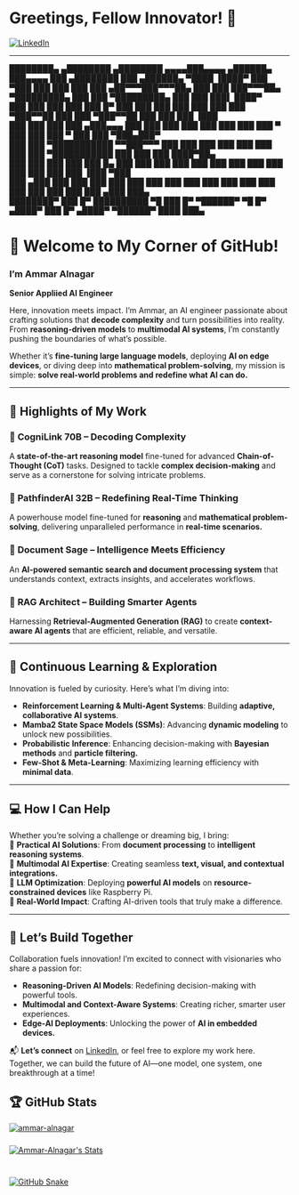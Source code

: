 
# Greetings, Fellow Innovator! 👋  

<a href="https://linkedin.com/in/ammar-alnagar-393413201" target="_blank">
<img src="https://img.shields.io/badge/LinkedIn-%231E77B5.svg?&style=for-the-badge&logo=linkedin&logoColor=white" alt="LinkedIn" />
</a>  



---




████████▄     ▄████████    ▄████████   ▄▄▄▄███▄▄▄▄    ▄██████▄  ███▄▄▄▄       ███        ▄████████     ███      ▄██████▄  ▀████    ▐████▀ 
███   ▀███   ███    ███   ███    ███ ▄██▀▀▀███▀▀▀██▄ ███    ███ ███▀▀▀██▄ ▀█████████▄   ███    ███ ▀█████████▄ ███    ███   ███▌   ████▀  
███    ███   ███    ███   ███    █▀  ███   ███   ███ ███    ███ ███   ███    ▀███▀▀██   ███    ███    ▀███▀▀██ ███    ███    ███  ▐███    
███    ███   ███    ███  ▄███▄▄▄     ███   ███   ███ ███    ███ ███   ███     ███   ▀   ███    ███     ███   ▀ ███    ███    ▀███▄███▀    
███    ███ ▀███████████ ▀▀███▀▀▀     ███   ███   ███ ███    ███ ███   ███     ███     ▀███████████     ███     ███    ███    ████▀██▄     
███    ███   ███    ███   ███    █▄  ███   ███   ███ ███    ███ ███   ███     ███       ███    ███     ███     ███    ███   ▐███  ▀███    
███   ▄███   ███    ███   ███    ███ ███   ███   ███ ███    ███ ███   ███     ███       ███    ███     ███     ███    ███  ▄███     ███▄  
████████▀    ███    █▀    ██████████  ▀█   ███   █▀   ▀██████▀   ▀█   █▀     ▄████▀     ███    █▀     ▄████▀    ▀██████▀  ████       ███▄ 
                                                                                                                                          


                                                                                                                          
                                                                                                       
# 🌟 Welcome to My Corner of GitHub!  
### I’m Ammar Alnagar  
**Senior Appliied AI Engineer**   

Here, innovation meets impact. I’m Ammar, an AI engineer passionate about crafting solutions that **decode complexity** and turn possibilities into reality. From **reasoning-driven models** to **multimodal AI systems**, I’m constantly pushing the boundaries of what’s possible.  

Whether it’s **fine-tuning large language models**, deploying **AI on edge devices**, or diving deep into **mathematical problem-solving**, my mission is simple: **solve real-world problems and redefine what AI can do.**  

---

## 🚀 Highlights of My Work  

### 🔱 **CogniLink 70B – Decoding Complexity**  
A **state-of-the-art reasoning model** fine-tuned for advanced **Chain-of-Thought (CoT)** tasks. Designed to tackle **complex decision-making** and serve as a cornerstone for solving intricate problems.  

### 🧠 **PathfinderAI 32B – Redefining Real-Time Thinking**  
A powerhouse model fine-tuned for **reasoning** and **mathematical problem-solving**, delivering unparalleled performance in **real-time scenarios.**  

### 📜 **Document Sage – Intelligence Meets Efficiency**  
An **AI-powered semantic search and document processing system** that understands context, extracts insights, and accelerates workflows.  

### 🔗 **RAG Architect – Building Smarter Agents**  
Harnessing **Retrieval-Augmented Generation (RAG)** to create **context-aware AI agents** that are efficient, reliable, and versatile.  

---

## 🌱 Continuous Learning & Exploration  

Innovation is fueled by curiosity. Here’s what I’m diving into:  
- **Reinforcement Learning & Multi-Agent Systems**: Building **adaptive, collaborative AI systems**.  
- **Mamba2 State Space Models (SSMs)**: Advancing **dynamic modeling** to unlock new possibilities.  
- **Probabilistic Inference**: Enhancing decision-making with **Bayesian methods** and **particle filtering.**  
- **Few-Shot & Meta-Learning**: Maximizing learning efficiency with **minimal data**.  

---

## 💻 How I Can Help  

Whether you’re solving a challenge or dreaming big, I bring:  
🔹 **Practical AI Solutions**: From **document processing** to **intelligent reasoning systems**.  
🔹 **Multimodal AI Expertise**: Creating seamless **text, visual, and contextual integrations.**  
🔹 **LLM Optimization**: Deploying **powerful AI models** on **resource-constrained devices** like Raspberry Pi.  
🔹 **Real-World Impact**: Crafting AI-driven tools that truly make a difference.  

---

## 🤝 Let’s Build Together  

Collaboration fuels innovation! I’m excited to connect with visionaries who share a passion for:  
- **Reasoning-Driven AI Models**: Redefining decision-making with powerful tools.  
- **Multimodal and Context-Aware Systems**: Creating richer, smarter user experiences.  
- **Edge-AI Deployments**: Unlocking the power of **AI in embedded devices.**  

📬 **Let’s connect** on [LinkedIn](https://linkedin.com/in/ammar-alnagar-393413201), or feel free to explore my work here. Together, we can build the future of AI—one model, one system, one breakthrough at a time!


## 🏆 GitHub Stats

<p align="left"> <a href="https://github.com/ryo-ma/github-profile-trophy"><img src="https://github-profile-trophy.vercel.app/?username=ammar-alnagar&theme=dark_lover" alt="ammar-alnagar" </p>




###
<p>

![Ammar-Alnagar's Stats](https://github-readme-stats.vercel.app/api?username=Ammar-Alnagar&theme=onedark&show_icons=true&hide_border=true&count_private=true)





###


<br clear="both">

<img alt="GitHub Snake" src="https://raw.githubusercontent.com/Ammar-Alnagar/Ammar-Alnagar/output/github-contribution-grid-snake-dark.svg" />

###
